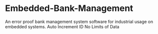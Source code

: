 # Embedded-Bank-Management
An error proof bank management system software for industrial usage on embedded systems.
Auto Increment ID
No Limits of Data
